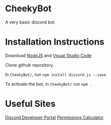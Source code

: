 # CheekyBot
A very basic discord bot

# Installation Instructions
Download [NodeJS](https://nodejs.org/en/) and [Visual Studio Code](https://code.visualstudio.com/)

Clone github repository. 

In `CheekyBot/`, run `npm install discord.js --save`

To activate the bot, in `CheekyBot/` run `npm .`

# Useful Sites

[Discord Developer Portal](https://discordapp.com/developers/)
[Permissions Calculator](https://discordapi.com/permissions.html)
